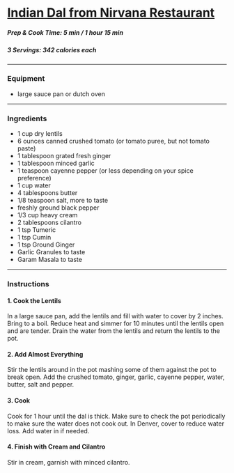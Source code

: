 # [Indian Dal from Nirvana Restaurant](https://steamykitchen.com/10989-indian-dal-nirvana.html) 
 
 ##### Prep & Cook Time: 5 min / 1 hour 15 min
 ##### 3 Servings: 342 calories each 

-------------------- 
### Equipment  
* large sauce pan or dutch oven
------------------- 
### Ingredients
* 1 cup dry lentils
* 6 ounces canned crushed tomato (or tomato puree, but not tomato paste)
* 1 tablespoon grated fresh ginger
* 1 tablespoon minced garlic
* 1 teaspoon cayenne pepper (or less depending on your spice preference)
* 1 cup water
* 4 tablespoons butter
* 1/8 teaspoon salt, more to taste
* freshly ground black pepper
* 1/3 cup heavy cream
* 2 tablespoons cilantro  
* 1 tsp Tumeric 
* 1 tsp Cumin 
* 1 tsp Ground Ginger 
* Garlic Granules to taste
* Garam Masala to taste
------------------ 
### Instructions 

#### 1. Cook the Lentils 
In a large sauce pan, add the lentils and fill with water to cover by 2 inches. Bring to a boil. 
Reduce heat and simmer for 10 minutes until the lentils open and are tender. 
Drain the water from the lentils and return the lentils to the pot.

#### 2. Add Almost Everything 
Stir the lentils around in the pot mashing some of them against the pot to break open. 
Add the crushed tomato, ginger, garlic, cayenne pepper, water, butter, salt and pepper.

#### 3. Cook 
Cook for 1 hour until the dal is thick. Make sure to check the pot periodically to make sure the water does not cook out. 
In Denver, cover to reduce water loss. Add water in if needed.

#### 4. Finish with Cream and Cilantro 
Stir in cream, garnish with minced cilantro.
